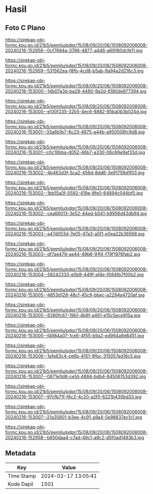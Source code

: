 # Hasil

## Foto C Plano

https://sirekap-obj-formc.kpu.go.id/21b5/pemilu/pdpr/15/08/09/20/06/1508092006008-20240216-152958--0cf7684a-3786-4877-a446-a69160dcfe11.jpg

https://sirekap-obj-formc.kpu.go.id/21b5/pemilu/pdpr/15/08/09/20/06/1508092006008-20240216-152959--531562ea-f8fb-4cd8-b5ab-9a94a2d216c3.jpg

https://sirekap-obj-formc.kpu.go.id/21b5/pemilu/pdpr/15/08/09/20/06/1508092006008-20240216-153000--14b07a3d-ba28-4480-9a2d-6180de977394.jpg

https://sirekap-obj-formc.kpu.go.id/21b5/pemilu/pdpr/15/08/09/20/06/1508092006008-20240216-153000--e130f235-32b5-4ec6-8882-85ba0b3b024d.jpg

https://sirekap-obj-formc.kpu.go.id/21b5/pemilu/pdpr/15/08/09/20/06/1508092006008-20240216-153001--33a6b1b7-6c23-4675-a44b-a950508fc9d8.jpg

https://sirekap-obj-formc.kpu.go.id/21b5/pemilu/pdpr/15/08/09/20/06/1508092006008-20240216-153001--c0c19bba-d052-46b7-a330-06c69e9af33d.jpg

https://sirekap-obj-formc.kpu.go.id/21b5/pemilu/pdpr/15/08/09/20/06/1508092006008-20240216-153002--4b462d3f-5ca2-456d-8dd6-3e91759d1f03.jpg

https://sirekap-obj-formc.kpu.go.id/21b5/pemilu/pdpr/15/08/09/20/06/1508092006008-20240216-153002--1bb15a0f-0592-419e-8fe0-64894c044bf0.jpg

https://sirekap-obj-formc.kpu.go.id/21b5/pemilu/pdpr/15/08/09/20/06/1508092006008-20240216-153002--cea66013-3e52-44ed-b541-b9956d43db94.jpg

https://sirekap-obj-formc.kpu.go.id/21b5/pemilu/pdpr/15/08/09/20/06/1508092006008-20240216-153003--a47d053d-7e05-47a3-a5f1-e0ea22b36568.jpg

https://sirekap-obj-formc.kpu.go.id/21b5/pemilu/pdpr/15/08/09/20/06/1508092006008-20240216-153003--df7ae479-ae44-49b6-91f4-f79f1976fab2.jpg

https://sirekap-obj-formc.kpu.go.id/21b5/pemilu/pdpr/15/08/09/20/06/1508092006008-20240216-153004--58242333-e0b9-449f-af4e-f084fb7f00b2.jpg

https://sirekap-obj-formc.kpu.go.id/21b5/pemilu/pdpr/15/08/09/20/06/1508092006008-20240216-153005--4853d128-48cf-45c9-bbec-a2294a4720af.jpg

https://sirekap-obj-formc.kpu.go.id/21b5/pemilu/pdpr/15/08/09/20/06/1508092006008-20240216-153005--8380fc67-19b1-4b8f-a461-e15c5ece915a.jpg

https://sirekap-obj-formc.kpu.go.id/21b5/pemilu/pdpr/15/08/09/20/06/1508092006008-20240216-153005--f4984a07-1ce6-4f55-b9a2-ed994a9d6451.jpg

https://sirekap-obj-formc.kpu.go.id/21b5/pemilu/pdpr/15/08/09/20/06/1508092006008-20240216-153006--1efe63c4-ce6b-4151-9fbc-315057ed16c5.jpg

https://sirekap-obj-formc.kpu.go.id/21b5/pemilu/pdpr/15/08/09/20/06/1508092006008-20240216-153007--0871e0d8-ce1d-4884-bdb4-64506153d392.jpg

https://sirekap-obj-formc.kpu.go.id/21b5/pemilu/pdpr/15/08/09/20/06/1508092006008-20240216-153007--97cfb71f-f6c2-4c20-a2f0-6221b430bd33.jpg

https://sirekap-obj-formc.kpu.go.id/21b5/pemilu/pdpr/15/08/09/20/06/1508092006008-20240216-153007--21a35801-b3ee-4c91-a9a4-5e98637ec1c1.jpg

https://sirekap-obj-formc.kpu.go.id/21b5/pemilu/pdpr/15/08/09/20/06/1508092006008-20240216-152958--b650daa4-c7ad-49c1-a9c2-d5f0ad1483b3.jpg


## Metadata

| Key        | Value               |
| ---------- | ------------------- |
| Time Stamp | 2024-02-17 13:05:41 |
| Kode Dapil | 1501                |



